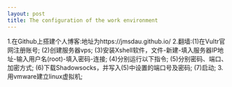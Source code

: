 ```yaml
---
layout: post
title: The configuration of the work environment
---
```


1.在Github上搭建个人博客:地址为https://jmsdau.github.io/
2.翻墙:(1)在Vultr官网注册账号;
           (2)创建服务器vps;
           (3)安装Xshell软件，文件-新建-填入服务器IP地址-输入用户名(root)-填入密码-连接;
           (4)分别运行以下指令;
           (5)分别密码、端口、加密方式;
           (6)下载Shadowsocks，并写入(5)中设置的端口号及密码;
           (7)启动;
3.用vmware建立linux虚拟机;